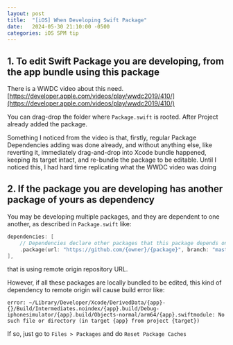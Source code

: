 ```yaml
---
layout: post
title:  "[iOS] When Developing Swift Package"
date:   2024-05-30 21:10:00 -0500
categories: iOS SPM tip
---
```

## 1. To edit Swift Package you are developing, from the app bundle using this package
There is a WWDC video about this need.\
[https://developer.apple.com/videos/play/wwdc2019/410/](https://developer.apple.com/videos/play/wwdc2019/410/)

You can drag-drop the folder where `Package.swift` is rooted. After Project already added the package.

Something I noticed from the video is that, firstly, regular Package Dependencies adding was done already, and without anything else, like reverting it, immediately drag-and-drop into Xcode bundle happened, keeping its target intact, and re-bundle the package to be editable. Until I noticed this, I had hard time replicating what the WWDC video was doing


## 2. If the package you are developing has another package of yours as dependency
You may be developing multiple packages, and they are dependent to one another, as described in `Package.swift` like:

```swift
dependencies: [
    // Dependencies declare other packages that this package depends on.
    .package(url: "https://github.com/{owner}/{package}", branch: "master"),
],
```
that is using remote origin repository URL. 

However, if all these packages are locally bundled to be edited, this kind of dependency to remote origin will cause build error like:
```shell
error: ~/Library/Developer/Xcode/DerivedData/{app}-{}/Build/Intermediates.noindex/{app}.build/Debug-iphonesimulator/{app}.build/Objects-normal/arm64/{app}.swiftmodule: No such file or directory (in target {app} from project {target})
```

If so, just go to `Files > Packages` and do `Reset Package Caches`